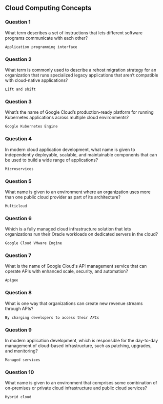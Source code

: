 ## Cloud Computing Concepts

### Question 1
What term describes a set of instructions that lets different software programs communicate with each other?
```
Application programming interface
```

### Question 2
What term is commonly used to describe a rehost migration strategy for an organization that runs specialized legacy applications that aren’t compatible with cloud-native applications?
```
Lift and shift
```

### Question 3
What’s the name of Google Cloud’s production-ready platform for running Kubernetes applications across multiple cloud environments?
```
Google Kubernetes Engine
```

### Question 4
In modern cloud application development, what name is given to independently deployable, scalable, and maintainable components that can be used to build a wide range of applications?
```
Microservices
```

### Question 5
What name is given to an environment where an organization uses more than one public cloud provider as part of its architecture?
```
Multicloud
```

### Question 6
Which is a fully managed cloud infrastructure solution that lets organizations run their Oracle workloads on dedicated servers in the cloud?
```
Google Cloud VMware Engine
```

### Question 7
What is the name of Google Cloud's API management service that can operate APIs with enhanced scale, security, and automation?
```
Apigee
```

### Question 8
What is one way that organizations can create new revenue streams through APIs?
```
By charging developers to access their APIs
```

### Question 9
In modern application development, which is responsible for the day-to-day management of cloud-based infrastructure, such as patching, upgrades, and monitoring?
```
Managed services
```

### Question 10
What name is given to an environment that comprises some combination of on-premises or private cloud infrastructure and public cloud services?
```
Hybrid cloud
```
